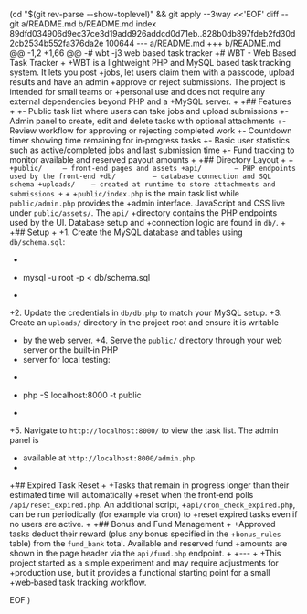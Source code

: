  (cd "$(git rev-parse --show-toplevel)" && git apply --3way <<'EOF' 
diff --git a/README.md b/README.md
index 89dfd034906d9ec37ce3d19add926addcd0d71eb..828b0db897fdeb2fd30d2cb2534b552fa376da2e 100644
--- a/README.md
+++ b/README.md
@@ -1,2 +1,66 @@
-# wbt
-j3 web based task tracker
+# WBT - Web Based Task Tracker
+
+WBT is a lightweight PHP and MySQL based task tracking system. It lets you post
+jobs, let users claim them with a passcode, upload results and have an admin
+approve or reject submissions. The project is intended for small teams or
+personal use and does not require any external dependencies beyond PHP and a
+MySQL server.
+
+## Features
+
+- Public task list where users can take jobs and upload submissions
+- Admin panel to create, edit and delete tasks with optional attachments
+- Review workflow for approving or rejecting completed work
+- Countdown timer showing time remaining for in‑progress tasks
+- Basic user statistics such as active/completed jobs and last submission time
+- Fund tracking to monitor available and reserved payout amounts
+
+## Directory Layout
+
+```
+public/     – front‑end pages and assets
+api/        – PHP endpoints used by the front‑end
+db/         – database connection and SQL schema
+uploads/    – created at runtime to store attachments and submissions
+```
+
+`public/index.php` is the main task list while `public/admin.php` provides the
+admin interface. JavaScript and CSS live under `public/assets/`. The `api/`
+directory contains the PHP endpoints used by the UI. Database setup and
+connection logic are found in `db/`.
+
+## Setup
+
+1. Create the MySQL database and tables using `db/schema.sql`:
+   ```bash
+   mysql -u root -p < db/schema.sql
+   ```
+2. Update the credentials in `db/db.php` to match your MySQL setup.
+3. Create an `uploads/` directory in the project root and ensure it is writable
+   by the web server.
+4. Serve the `public/` directory through your web server or the built‑in PHP
+   server for local testing:
+   ```bash
+   php -S localhost:8000 -t public
+   ```
+5. Navigate to `http://localhost:8000/` to view the task list. The admin panel is
+   available at `http://localhost:8000/admin.php`.
+
+## Expired Task Reset
+
+Tasks that remain in progress longer than their estimated time will automatically
+reset when the front‑end polls `/api/reset_expired.php`. An additional script,
+`api/cron_check_expired.php`, can be run periodically (for example via cron) to
+reset expired tasks even if no users are active.
+
+## Bonus and Fund Management
+
+Approved tasks deduct their reward (plus any bonus specified in the
+`bonus_rules` table) from the `fund_bank` total. Available and reserved fund
+amounts are shown in the page header via the `api/fund.php` endpoint.
+
+---
+
+This project started as a simple experiment and may require adjustments for
+production use, but it provides a functional starting point for a small
+web‑based task tracking workflow.
 
EOF
)
